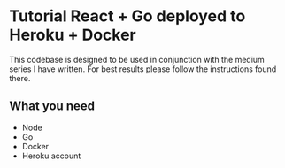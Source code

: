 # Tutorial React + Go deployed to Heroku + Docker

This codebase is designed to be used in conjunction with the medium series I have written. For best results please follow the instructions found there.

## What you need
* Node
* Go
* Docker
* Heroku account

